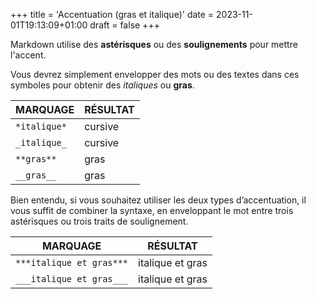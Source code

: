 +++
title = 'Accentuation (gras et italique)'
date = 2023-11-01T19:13:09+01:00
draft = false
+++

Markdown utilise des **astérisques** ou des **soulignements** pour mettre l'accent.

Vous devrez simplement envelopper des mots ou des textes dans ces symboles pour obtenir des _italiques_ ou **gras**.

| MARQUAGE | RÉSULTAT |
| ------- | -------- |
| ```*italique*``` | cursive |
| ```_italique_``` | cursive |
| ```**gras**``` | gras |
| ```__gras__``` | gras |
  
Bien entendu, si vous souhaitez utiliser les deux types d’accentuation, il vous suffit de combiner la syntaxe, en enveloppant le mot entre trois astérisques ou trois traits de soulignement.

| MARQUAGE | RÉSULTAT |
| ------- | -------- |
| ```***italique et gras***``` | italique et gras |
| ```___italique et gras___``` | italique et gras|